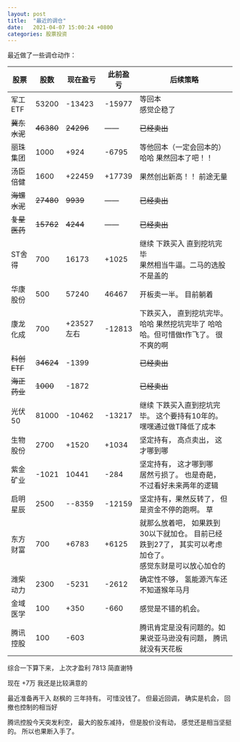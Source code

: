 ```yaml
---
layout: post
title:  "最近的调仓"
date:   2021-04-07 15:00:24 +0800
categories: 股票投资
---
```




最近做了一些调仓动作： 



| 股票         | 股数      | 现在盈亏  | 此前盈亏 | 后续策略                                                     |
| ------------ | --------- | --------- | -------- | ------------------------------------------------------------ |
| 军工ETF      | 53200     | -13423    | -15977   | 等回本<br/>感觉企稳了                                       |
| ~~冀东水泥~~ | ~~46380~~ | ~~24296~~ | ——       | ~~已经卖出~~                                                 |
| 丽珠集团     | 1000      | +924      | -6795    | 等他回本（一定会回本的） <br/>哈哈 果然回本了吧！！      |
| 汤臣倍健     | 1600      | +22459    | +17739   | 果然创出新高！！ 前途无量                                        |
| ~~海螺水泥~~ | ~~27480~~ | ~~9939~~  | ——       | ~~已经卖出~~                                                 |
| ~~复星医药~~ | ~~15762~~ | ~~4244~~  | ——       | ~~已经卖出~~                                                 |
| ST舍得       | 700       | 16173     | +1025    | 继续 下跌买入 直到挖坑完毕 <br/> 果然相当牛逼。二马的选股不是盖的 |
| 华康股份     | 500   | 57240     | 46467    | 开板卖一半。 目前躺着                                             |
| 康龙化成     | 700  | +23527左右 | -12813   | 下跌买入， 直到挖坑完毕。  <br/>哈哈 果然挖坑完毕了 哈哈哈。但可惜做t作飞了。 很不爽的啊 |
| ~~科创ETF~~  | ~~34624~~ | -1399     |          | ~~已经卖出~~                                                 |
| ~~海正药业~~ |  ~~1000~~  | -1872     |          | ~~已经卖出~~                                                 |
| 光伏50       | 81000 | -10462 | -13217   | 继续 下跌买入直到挖坑完毕。 这个要持有10年的。<br/>嘿嘿通过做T降低了成本 |
| 生物股份     | 2700 | +1520 | +1034    | 坚定持有， 高点卖出， 这才哪到哪                             |
| 紫金矿业     | -1021 | 10441     | -284     | 坚定持有， 这才哪到哪 <br/>居然亏损了。 也是奇葩， 不过看好未来两年的逻辑          |
| 启明星辰     | 2500 | --8359 | -12159   | 坚定持有，果然反转了， 但是资金不停的跑啊。 草               |
| 东方财富     | 700 | +6783 | +6125    | 就那么放着吧， 如果跌到30以下就加仓。 目前已经跌到27了， 其实可以考虑加仓了。<br/>感觉东财是可以放心加仓的 |
| 潍柴动力     | 2300      | -5231     | -2612    | 确定性不够， 氢能源汽车还不知道猴年马月                      |
| 金域医学     | 100       | +350      | -660     | 感觉是不错的机会。 |
| 腾讯控股 | 100 | -603 |          | 腾讯肯定是没有问题的。如果说亚马逊没有问题， 腾讯就没有天花板 |



综合一下算下来， 上次才盈利 7813  简直谢特

现在  +7万    我还是比较满意的



最近准备再干入  赵枫的 三年持有。 可惜没钱了。 但最近回调， 确实是机会， 回撤也控制的相当好

腾讯控股今天突发利空， 最大的股东减持， 但是股价没有动， 感觉还是相当坚挺的。 所以也果断入手了。





































